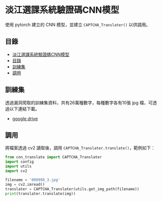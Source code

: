 # 淡江選課系統驗證碼CNN模型
使用 pytorch 建立的 CNN 模型，並建立 `CAPTCHA_Translater()` 以供調用。

## 目錄
- [淡江選課系統驗證碼CNN模型](#-淡江選課系統驗證碼cnn模型)
- [目錄](#-目錄)
- [訓練集](#-訓練集)
- [調用](#-調用)

## 訓練集
透過漏洞爬取的訓練集資料，共有26萬種數字，每種數字各有10張 jpg 檔，可透過以下連結下載。
+ [google drive](https://drive.google.com/file/d/1gWEezXfMkhXcuvxYKLczQIQfeyOe8t6l/view?usp=sharing)


## 調用
將檔案透過 cv2 讀取後，調用 `CAPTCHA_Translater.translate()`，範例如下：
```python
from cnn_translate import CAPTCHA_Translater
import config
import utils
import cv2

filename = '000998_3.jpg'
img = cv2.imread()
translater = CAPTCHA_Translater(utils.get_img_path(filename))
print(translater.translate(img))
```